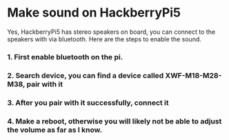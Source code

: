 # Make sound on HackberryPi5

Yes, HackberryPi5 has stereo speakers on board, you can connect to the speakers with via bluetooth. Here are the steps to enable the sound.

### 1. First enable bluetooth on the pi.

### 2. Search device, you can find a device called XWF-M18-M28-M38, pair with it

### 3. After you pair with it successfully, connect it

### 4. Make a reboot, otherwise you will likely not be able to adjust the volume as far as I know.
